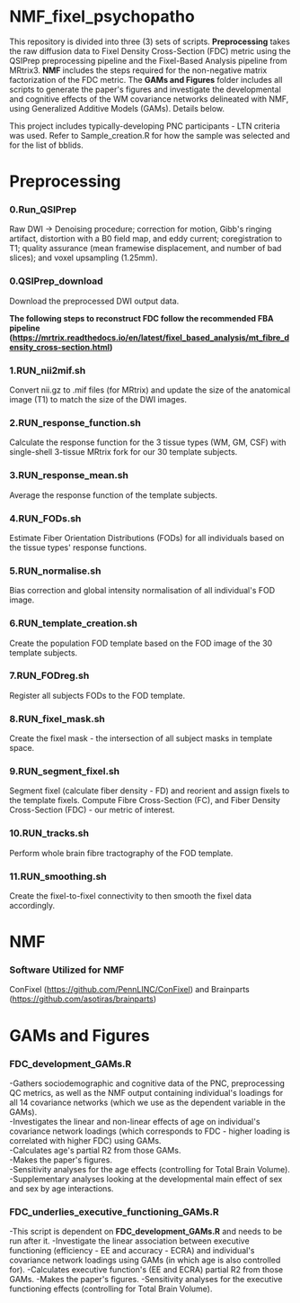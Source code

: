 # NMF_fixel_psychopatho

This repository is divided into three (3) sets of scripts. **Preprocessing** takes the raw diffusion data to Fixel Density Cross-Section (FDC) metric using the QSIPrep preprocessing pipeline and the Fixel-Based Analysis pipeline from MRtrix3. **NMF** includes the steps required for the non-negative matrix factorization of the FDC metric. The **GAMs and Figures** folder includes all scripts to generate the paper's figures and investigate the developmental and cognitive effects of the WM covariance networks delineated with NMF, using Generalized Additive Models (GAMs). Details below.

This project includes typically-developing PNC participants - LTN criteria was used. Refer to Sample_creation.R for how the sample was selected and for the list of bblids.

# Preprocessing

### 0.Run_QSIPrep
Raw DWI -> Denoising procedure; correction for motion, Gibb's ringing artifact, distortion with a B0 field map, and eddy current; coregistration to T1; quality assurance (mean framewise displacement, and number of bad slices); and voxel upsampling (1.25mm).

### 0.QSIPrep_download
Download the preprocessed DWI output data.


**The following steps to reconstruct FDC follow the recommended FBA pipeline (https://mrtrix.readthedocs.io/en/latest/fixel_based_analysis/mt_fibre_density_cross-section.html)**

### 1.RUN_nii2mif.sh
Convert nii.gz to .mif files (for MRtrix) and update the size of the anatomical image (T1) to match the size of the DWI images.

### 2.RUN_response_function.sh
Calculate the response function for the 3 tissue types (WM, GM, CSF) with single-shell 3-tissue MRtrix fork for our 30 template subjects. 

### 3.RUN_response_mean.sh
Average the response function of the template subjects.

### 4.RUN_FODs.sh
Estimate Fiber Orientation Distributions (FODs) for all individuals based on the tissue types' response functions.

### 5.RUN_normalise.sh
Bias correction and global intensity normalisation of all individual's FOD image.

### 6.RUN_template_creation.sh
Create the population FOD template based on the FOD image of the 30 template subjects.

### 7.RUN_FODreg.sh
Register all subjects FODs to the FOD template.

### 8.RUN_fixel_mask.sh
Create the fixel mask - the intersection of all subject masks in template space.

### 9.RUN_segment_fixel.sh
Segment fixel (calculate fiber density - FD) and reorient and assign fixels to the template fixels. Compute Fibre Cross-Section (FC), and Fiber Density Cross-Section (FDC) - our metric of interest.

### 10.RUN_tracks.sh
Perform whole brain fibre tractography of the FOD template.

### 11.RUN_smoothing.sh
Create the fixel-to-fixel connectivity to then smooth the fixel data accordingly.

# NMF

###


### Software Utilized for NMF
ConFixel (https://github.com/PennLINC/ConFixel) and Brainparts (https://github.com/asotiras/brainparts)

# GAMs and Figures

### FDC_development_GAMs.R
-Gathers sociodemographic and cognitive data of the PNC, preprocessing QC metrics, as well as the NMF output containing individual's loadings for all 14 covariance networks (which we use as the dependent variable in the GAMs).  
-Investigates the linear and non-linear effects of age on individual's covariance network loadings (which corresponds to FDC - higher loading is correlated with higher FDC) using GAMs.  
-Calculates age's partial R2 from those GAMs.  
-Makes the paper's figures.  
-Sensitivity analyses for the age effects (controlling for Total Brain Volume).  
-Supplementary analyses looking at the developmental main effect of sex and sex by age interactions.

### FDC_underlies_executive_functioning_GAMs.R
-This script is dependent on **FDC_development_GAMs.R** and needs to be run after it. 
-Investigate the linear association between executive functioning (efficiency - EE and accuracy - ECRA) and individual's covariance network loadings using GAMs (in which age is also controlled for).
-Calculates executive function's (EE and ECRA) partial R2 from those GAMs.
-Makes the paper's figures.
-Sensitivity analyses for the executive functioning effects (controlling for Total Brain Volume).





